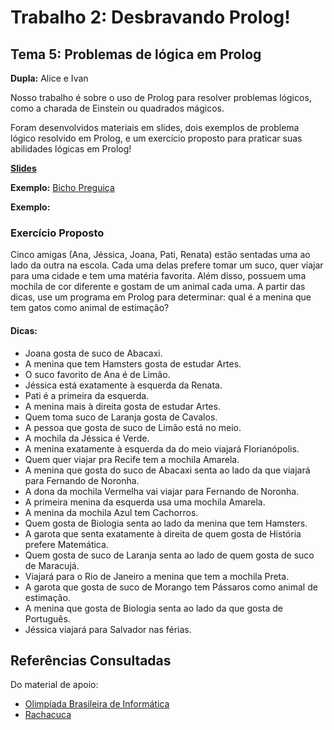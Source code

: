# Trabalho 2: Desbravando Prolog!
## Tema 5: Problemas de lógica em Prolog
**Dupla:** Alice e Ivan

Nosso trabalho é sobre o uso de Prolog para resolver problemas lógicos, como a charada de Einstein ou quadrados mágicos.

Foram desenvolvidos materiais em slides, dois exemplos de problema lógico resolvido em Prolog, e um exercício proposto para praticar suas abilidades lógicas em Prolog!

[**Slides**](https://docs.google.com/presentation/d/1McI3W6y-vpSAFfWQIadrWhLzYuA1IPbaJbVuTjzuTC8/edit?usp=sharing)

**Exemplo:** [Bicho Preguiça](https://github.com/elc117/t2-2022a-alice_e_ivan/blob/main/bicho%20pregui%C3%A7a.pl)

**Exemplo:**

### Exercício Proposto
Cinco amigas (Ana, Jéssica, Joana, Pati, Renata) estão sentadas uma ao lado da outra na escola. Cada uma delas prefere tomar um suco, quer viajar para uma cidade e tem uma matéria favorita. Além disso, possuem uma mochila de cor diferente e gostam de um animal cada uma. A partir das dicas, use um programa em Prolog para determinar: qual é a menina que tem gatos como animal de estimação?

#### Dicas:
* Joana gosta de suco de Abacaxi.
* A menina que tem Hamsters gosta de estudar Artes.
* O suco favorito de Ana é de Limão.
* Jéssica está exatamente à esquerda da Renata.
* Pati é a primeira da esquerda.
* A menina mais à direita gosta de estudar Artes.
* Quem toma suco de Laranja gosta de Cavalos.
* A pessoa que gosta de suco de Limão está no meio.
* A mochila da Jéssica é Verde.
* A menina exatamente à esquerda da do meio viajará Florianópolis.
* Quem quer viajar pra Recife tem a mochila Amarela.
* A menina que gosta do suco de Abacaxi senta ao lado da que viajará para Fernando de Noronha.
* A dona da mochila Vermelha vai viajar para Fernando de Noronha.
* A primeira menina da esquerda usa uma mochila Amarela.
* A menina da mochila Azul tem Cachorros.
* Quem gosta de Biologia senta ao lado da menina que tem Hamsters.
* A garota que senta exatamente à direita de quem gosta de História prefere Matemática.
* Quem gosta de suco de Laranja senta ao lado de quem gosta de suco de Maracujá.
* Viajará para o Rio de Janeiro a menina que tem a mochila Preta.
* A garota que gosta de suco de Morango tem Pássaros como animal de estimação.
* A menina que gosta de Biologia senta ao lado da que gosta de Português.
* Jéssica viajará para Salvador nas férias.

## Referências Consultadas
Do material de apoio:
* [Olimpíada Brasileira de Informática](https://olimpiada.ic.unicamp.br/passadas/)
* [Rachacuca](https://rachacuca.com.br/logica/problemas/)
